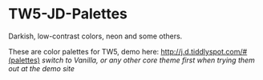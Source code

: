 # TW5-JD-Palettes

Darkish, low-contrast colors, neon and some others. 

These are color palettes for TW5, demo here: http://j.d.tiddlyspot.com/#(palettes) *switch to Vanilla, or any other core theme first when trying them out at the demo site*
